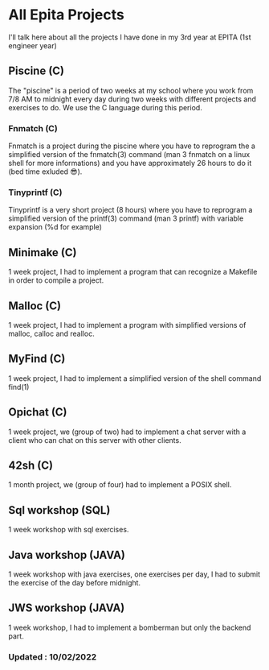 # All Epita Projects

I'll talk here about all the projects I have done in my 3rd year at EPITA (1st engineer year)

## Piscine (C)
The "piscine" is a period of two weeks at my school where you work from 7/8 AM to midnight every day during two weeks with different projects and exercises to do.
We use the C language during this period.

### Fnmatch (C)
Fnmatch is a project during the piscine where you have to reprogram the a simplified version of the fnmatch(3) command (man 3 fnmatch on a linux shell for more informations) and you have approximately 26 hours to do it (bed time exluded 😎).

### Tinyprintf (C)
Tinyprintf is a very short project (8 hours) where you have to reprogram a simplified version of the printf(3) command (man 3 printf) with variable expansion (%d for example)

## Minimake (C)
1 week project, I had to implement a program that can recognize a Makefile in order to compile a project.

## Malloc (C)
1 week project, I had to implement a program with simplified versions of malloc, calloc and realloc.

## MyFind (C)
1 week project, I had to implement a simplified version of the shell command find(1)

## Opichat (C)
1 week project, we (group of two) had to implement a chat server with a client who can chat on this server with other clients.

## 42sh (C)
1 month project, we (group of four) had to implement a POSIX shell.

## Sql workshop (SQL)
1 week workshop with sql exercises.

## Java workshop (JAVA)
1 week workshop with java exercises, one exercises per day, I had to submit the exercise of the day before midnight.

## JWS workshop (JAVA)
1 week workshop, I had to implement a bomberman but only the backend part.

### Updated : 10/02/2022
